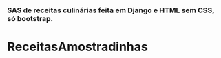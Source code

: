 ### SAS de receitas culinárias feita em Django e HTML sem CSS, só bootstrap.
# ReceitasAmostradinhas

